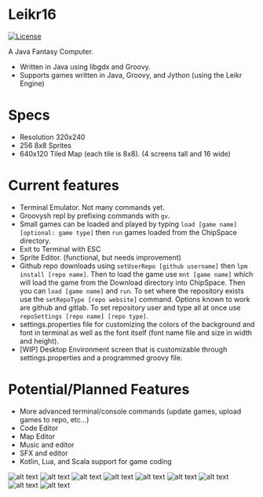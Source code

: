 # Leikr16
[![License](https://img.shields.io/badge/License-Apache%202.0-blue.svg)](https://opensource.org/licenses/Apache-2.0)

A Java Fantasy Computer.
- Written in Java using libgdx and Groovy.
- Supports games written in Java, Groovy, and Jython (using the Leikr Engine)

# Specs
- Resolution 320x240
- 256 8x8 Sprites
- 640x120 Tiled Map (each tile is 8x8). (4 screens tall and 16 wide)

# Current features
- Terminal Emulator. Not many commands yet.
- Groovysh repl by prefixing commands with `gv`.
- Small games can be loaded and played by typing `load [game name] [optional: game type]` then `run` games loaded from the ChipSpace directory.
- Exit to Terminal with ESC
- Sprite Editor. (functional, but needs improvement)
- Github repo downloads using `setUserRepo [github username]` then `lpm install [repo name]`. Then to load the game use `mnt [game name]` which will load the game from the Download directory into ChipSpace. Then you can `load [game name]` and `run`. To set where the repository exists use the `setRepoType [repo website]` command. Options known to work are github and gitlab. To set repository user and type all at once use `repoSettings [repo name] [repo type]`.
- settings.properties file for customizing the colors of the background and font in terminal as well as the font itself (font name file and size in width and height).
- [WIP] Desktop Environment screen that is customizable through settings.properties and a programmed groovy file.

# Potential/Planned Features
- More advanced terminal/console commands (update games, upload games to repo, etc...)
- Code Editor
- Map Editor
- Music and editor
- SFX and editor
- Kotlin, Lua, and Scala support for game coding 

![alt text](boot.png)
![alt text](help.png)
![alt text](terminal.png)
![alt text](runPy.png)
![alt text](spriteEditor.png)
![alt text](closerSpriteEditor.png)
![alt text](exitSpriteEditor.png)
![alt text](desktopEnvironment.png)
![alt text](appMenu.png)

